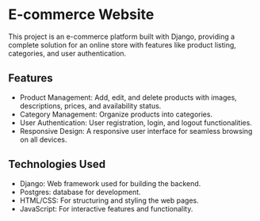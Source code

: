 # E-commerce Website

This project is an e-commerce platform built with Django, providing a complete solution for an online store with features like product listing, categories, and user authentication.

## Features

- Product Management: Add, edit, and delete products with images, descriptions, prices, and availability status.
- Category Management: Organize products into categories.
- User Authentication: User registration, login, and logout functionalities.
- Responsive Design: A responsive user interface for seamless browsing on all devices.

## Technologies Used

- Django: Web framework used for building the backend.
- Postgres: database for development.
- HTML/CSS: For structuring and styling the web pages.
- JavaScript: For interactive features and functionality.

